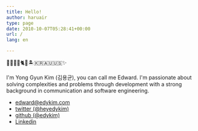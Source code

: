 ```yaml
---
title: Hello!
author: haruair
type: page
date: 2010-10-07T05:28:41+00:00
url: /
lang: en

---
```


🐨👨🏻‍💻🐈📸🏝🇰🇷🇦🇺🇺🇸✨

I'm Yong Gyun Kim (김용균), you can call me Edward. I'm passionate about solving complexities and problems through development with a strong background in communication and software engineering.

- [edward@edykim.com](mailto:edward@edykim.com?subject=Hello)
- [twitter (@heyedykim)](https://twitter.com/heyedykim)
- [github (@edykim)](https://github.com/edykim)
- [Linkedin](https://www.linkedin.com/in/edwardykim/)
